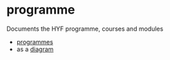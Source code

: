 # programme

Documents the HYF programme, courses and modules

- [programmes](./programmes/)
- as a [diagram](./diagram.md)

